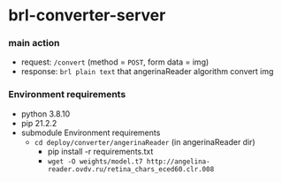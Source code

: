 # brl-converter-server

### main action

- request:  `/convert` (method = `POST`, form data = img) 
- response: `brl plain text` that angerinaReader algorithm convert img

### Environment requirements
- python 3.8.10
- pip 21.2.2
- submodule Environment requirements 
    - `cd deploy/converter/angerinaReader` (in angerinaReader dir)
        - pip install -r requirements.txt 
        - `wget -O weights/model.t7 http://angelina-reader.ovdv.ru/retina_chars_eced60.clr.008`
